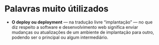 # Palavras muito útilizados 

* **O deploy ou deployment** — na tradução livre “implantação” — no que diz respeito a software e desenvolvimento web significa enviar mudanças ou atualizações de um ambiente de implantação para outro, podendo ser o principal ou algum intermediário.